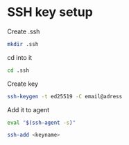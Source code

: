 # SSH key setup

Create .ssh
```bash
mkdir .ssh
```

cd into it
```bash
cd .ssh
```
Create key
```bash
ssh-keygen -t ed25519 -C email@adress
```
Add it to agent
```bash
eval "$(ssh-agent -s)"
```
```bash
ssh-add <keyname>
```

